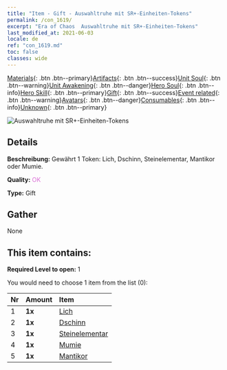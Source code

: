 ```yaml
---
title: "Item - Gift - Auswahltruhe mit SR+-Einheiten-Tokens"
permalink: /con_1619/
excerpt: "Era of Chaos  Auswahltruhe mit SR+-Einheiten-Tokens"
last_modified_at: 2021-06-03
locale: de
ref: "con_1619.md"
toc: false
classes: wide
---
```

 [Materials](/ItemsDE/){: .btn .btn--primary}[Artifacts](/ItemsDE/Artifacts/){: .btn .btn--success}[Unit Soul](/ItemsDE/UnitSoul/){: .btn .btn--warning}[Unit Awakening](/ItemsDE/UnitAwakening/){: .btn .btn--danger}[Hero Soul](/ItemsDE/HeroSoul/){: .btn .btn--info}[Hero Skill](/ItemsDE/HeroSkill/){: .btn .btn--primary}[Gift](/ItemsDE/Gift/){: .btn .btn--success}[Event related](/ItemsDE/Events/){: .btn .btn--warning}[Avatars](/ItemsDE/Avatars/){: .btn .btn--danger}[Consumables](/ItemsDE/Consumables/){: .btn .btn--info}[Unknown](/ItemsDE/Unknown/){: .btn .btn--primary}

 ![Auswahltruhe mit SR+-Einheiten-Tokens](/images/t/i_907235.png)

## Details
 **Beschreibung:** Gewährt 1 Token: Lich, Dschinn, Steinelementar, Mantikor oder Mumie.

 **Quality:** <span style="color: #DA70D6">OK</span>

 **Type:** Gift

## Gather

  None

## This item contains:

 **Required Level to open:** 1

 You would need to choose 1 item from the list (0):

  | Nr | Amount |     Item    |
  |:---|:-------|:------------|
  | 1 |  **1x** | [Lich](/ItemsDE/unt_212/) |  | 
  | 2 |  **1x** | [Dschinn](/ItemsDE/unt_239/) |  | 
  | 3 |  **1x** | [Steinelementar](/ItemsDE/unt_266/) |  | 
  | 4 |  **1x** | [Mumie](/ItemsDE/unt_215/) |  | 
  | 5 |  **1x** | [Mantikor](/ItemsDE/unt_249/) |  | 
